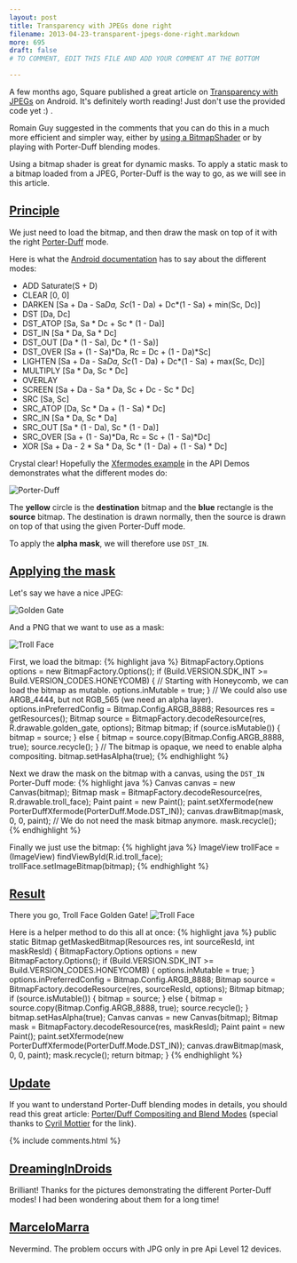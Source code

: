 ```yaml
---
layout: post
title: Transparency with JPEGs done right
filename: 2013-04-23-transparent-jpegs-done-right.markdown
more: 695
draft: false
# TO COMMENT, EDIT THIS FILE AND ADD YOUR COMMENT AT THE BOTTOM

---
```

A few months ago, Square published a great article on [Transparency with JPEGs](http://corner.squareup.com/2013/01/transparent-jpegs.html) on Android. It's definitely worth reading! Just don't use the provided code yet :) .

Romain Guy suggested in the comments that you can do this in a much more efficient and simpler way, either by [using a BitmapShader](http://www.curious-creature.org/2012/12/13/android-recipe-2-fun-with-shaders/) or by playing with Porter-Duff blending modes.

Using a bitmap shader is great for dynamic masks. To apply a static mask to a bitmap loaded from a JPEG, Porter-Duff is the way to go, as we will see in this article.

## <a id="Principle" href="#Principle">Principle</a>

We just need to load the bitmap, and then draw the mask on top of it with the right [Porter-Duff](http://en.wikipedia.org/wiki/Alpha_compositing#Description) mode.

Here is what the [Android documentation](http://developer.android.com/reference/android/graphics/PorterDuff.Mode.html) has to say about the different modes:

* ADD 	Saturate(S + D)  
* CLEAR 	[0, 0]  
* DARKEN 	[Sa + Da - Sa*Da, Sc*(1 - Da) + Dc*(1 - Sa) + min(Sc, Dc)]  
* DST 	[Da, Dc]  
* DST_ATOP 	[Sa, Sa * Dc + Sc * (1 - Da)]  
* DST_IN 	[Sa * Da, Sa * Dc]  
* DST_OUT 	[Da * (1 - Sa), Dc * (1 - Sa)]  
* DST_OVER 	[Sa + (1 - Sa)*Da, Rc = Dc + (1 - Da)*Sc]  
* LIGHTEN 	[Sa + Da - Sa*Da, Sc*(1 - Da) + Dc*(1 - Sa) + max(Sc, Dc)]  
* MULTIPLY 	[Sa * Da, Sc * Dc]  
* OVERLAY 	 
* SCREEN 	[Sa + Da - Sa * Da, Sc + Dc - Sc * Dc]  
* SRC 	[Sa, Sc]  
* SRC_ATOP 	[Da, Sc * Da + (1 - Sa) * Dc]  
* SRC_IN 	[Sa * Da, Sc * Da]  
* SRC_OUT 	[Sa * (1 - Da), Sc * (1 - Da)]  
* SRC_OVER 	[Sa + (1 - Sa)*Da, Rc = Sc + (1 - Sa)*Dc]  
* XOR 	[Sa + Da - 2 * Sa * Da, Sc * (1 - Da) + (1 - Sa) * Dc]

Crystal clear! Hopefully the [Xfermodes example](http://gitorious.org/freebroid/development/blobs/62e92d7a2a3fd2798901ec2e7c452ff0e4067163/samples/ApiDemos/src/com/example/android/apis/graphics/Xfermodes.java) in the API Demos demonstrates what the different modes do:

![Porter-Duff](/static/blog_img/porter-duff.png)

The **yellow** circle is the **destination** bitmap and the **blue** rectangle is the **source** bitmap. The destination is drawn normally, then the source is drawn on top of that using the given Porter-Duff mode.

To apply the **alpha mask**, we will therefore use `DST_IN`.

## <a id="ApplyingTheMask" href="#ApplyingTheMask">Applying the mask</a>

Let's say we have a nice JPEG:

![Golden Gate](/static/blog_img/golden_gate.jpg)

And a PNG that we want to use as a mask:

![Troll Face](/static/blog_img/troll_face.png)

First, we load the bitmap:
{% highlight java %}
BitmapFactory.Options options = new BitmapFactory.Options();
if (Build.VERSION.SDK_INT >= Build.VERSION_CODES.HONEYCOMB) {
  // Starting with Honeycomb, we can load the bitmap as mutable.
  options.inMutable = true;
}
// We could also use ARGB_4444, but not RGB_565 (we need an alpha layer).
options.inPreferredConfig = Bitmap.Config.ARGB_8888;
Resources res = getResources();
Bitmap source = BitmapFactory.decodeResource(res, R.drawable.golden_gate, options);
Bitmap bitmap;
if (source.isMutable()) {
  bitmap = source;
} else {
  bitmap = source.copy(Bitmap.Config.ARGB_8888, true);
  source.recycle();
}
// The bitmap is opaque, we need to enable alpha compositing.
bitmap.setHasAlpha(true);
{% endhighlight %}

Next we draw the mask on the bitmap with a canvas, using the `DST_IN` Porter-Duff mode:
{% highlight java %}
Canvas canvas = new Canvas(bitmap);
Bitmap mask = BitmapFactory.decodeResource(res, R.drawable.troll_face);
Paint paint = new Paint();
paint.setXfermode(new PorterDuffXfermode(PorterDuff.Mode.DST_IN));
canvas.drawBitmap(mask, 0, 0, paint);
// We do not need the mask bitmap anymore.
mask.recycle();
{% endhighlight %}

Finally we just use the bitmap:
{% highlight java %}
ImageView trollFace = (ImageView) findViewById(R.id.troll_face);
trollFace.setImageBitmap(bitmap);
{% endhighlight %}

## <a id="Result" href="#Result">Result</a>

There you go, Troll Face Golden Gate!
![Troll Face](/static/blog_img/troll_face_screenshot.png)

Here is a helper method to do this all at once:
{% highlight java %}
public static Bitmap getMaskedBitmap(Resources res, int sourceResId, int maskResId) {
  BitmapFactory.Options options = new BitmapFactory.Options();
  if (Build.VERSION.SDK_INT >= Build.VERSION_CODES.HONEYCOMB) {
    options.inMutable = true;
  }
  options.inPreferredConfig = Bitmap.Config.ARGB_8888;
  Bitmap source = BitmapFactory.decodeResource(res, sourceResId, options);
  Bitmap bitmap;
  if (source.isMutable()) {
    bitmap = source;
  } else {
    bitmap = source.copy(Bitmap.Config.ARGB_8888, true);
    source.recycle();
  }
  bitmap.setHasAlpha(true);
  Canvas canvas = new Canvas(bitmap);
  Bitmap mask = BitmapFactory.decodeResource(res, maskResId);
  Paint paint = new Paint();
  paint.setXfermode(new PorterDuffXfermode(PorterDuff.Mode.DST_IN));
  canvas.drawBitmap(mask, 0, 0, paint);
  mask.recycle();
  return bitmap;
}
{% endhighlight %}

## <a id="Update" href="#Update">Update</a>

If you want to understand Porter-Duff blending modes in details, you should read this great article: [Porter/Duff Compositing and Blend Modes](http://ssp.impulsetrain.com/2013/03/17/porterduff-compositing-and-blend-modes/) (special thanks to [Cyril Mottier](http://cyrilmottier.com/) for the link).

{% include comments.html %}

<!--

To comment, copy and paste the following block

## [Nickname](http://website)
Comment

-->

## [DreamingInDroids](http://www.google.com)
Brilliant! Thanks for the pictures demonstrating the different Porter-Duff modes! I had been wondering about them for a long time!

## [MarceloMarra](http://www.marcelomarra.com)
Nevermind. The problem occurs with JPG only in pre Api Level 12 devices.
